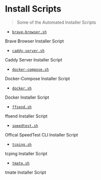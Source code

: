 # Install Scripts

> Some of the Automated Installer Scripts

- [`brave-browser.sh`](brave-browser.sh)

Brave Browser Installer Script

- [`caddy-server.sh`](caddy-server.sh)

Caddy Server Installer Script

- [`docker-compose.sh`](docker-compose.sh)

Docker-Compose Installer Script

- [`docker.sh`](docker.sh)

Docker Installer Script

- [`ffsend.sh`](ffsend.sh)

ffsend Installer Script

- [`speedtest.sh`](speedtest.sh)

Offical SpeedTest CLI Installer Script

- [`tcping.sh`](tcping.sh)

tcping Installer Script

- [`tmate.sh`](tmate.sh)

tmate Installer Script
